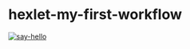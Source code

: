 # hexlet-my-first-workflow

[![say-hello](https://github.com/kiriIIV/hexlet-my-first-workflow/actions/workflows/say-hello.yml/badge.svg)](https://github.com/kiriIIV/hexlet-my-first-workflow/actions/workflows/say-hello.yml)
